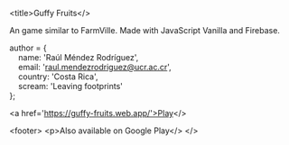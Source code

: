 &lt;title&gt;Guffy Fruits&lt;/&gt;

An game similar to FarmVille.
Made with JavaScript Vanilla and Firebase.

author = {<br>
	&nbsp;&nbsp;&nbsp;&nbsp;name: 'Raúl Méndez Rodríguez',<br>
	&nbsp;&nbsp;&nbsp;&nbsp;email: 'raul.mendezrodriguez@ucr.ac.cr',<br>
	&nbsp;&nbsp;&nbsp;&nbsp;country: 'Costa Rica',<br>
	&nbsp;&nbsp;&nbsp;&nbsp;scream: 'Leaving footprints'<br>
};

&lt;a href='https://guffy-fruits.web.app/'>Play</&gt;

&lt;footer&gt;
  &lt;p&gt;Also available on Google Play&lt;/&gt;
&lt;/&gt;

